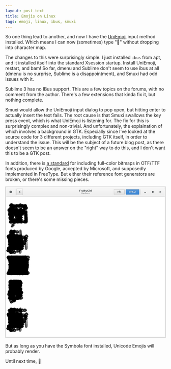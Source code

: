 ```yaml
---
layout: post-text
title: Emojis on Linux
tags: emoji, linux, ibus, smuxi
---
```


So one thing lead to another, and now I have the [UniEmoji](https://github.com/lalomartins/ibus-uniemoji)
input method installed. Which means I can now (sometimes) type "💩" without dropping into character map.

The changes to this were surprisingly simple. I just installed `ibus` from apt, and it installed itself 
into the standard Xsession startup. Install UniEmoji, restart, and bam! So far, dmenu and Sublime don't
seem to use ibus at all (dmenu is no surprise, Sublime is a disappointment), and Smuxi had odd issues with it.

Sublime 3 has no IBus support. This are a few topics on the forums, with no comment from the author. There's a few 
extensions that kinda fix it, but nothing complete.

Smuxi would allow the UniEmoji input dialog to pop open, but hitting enter to actually insert the text 
fails. The root cause is that Smuxi swallows the key press event, which is what UniEmoji is listening for. The
fix for this is surprisingly complex and non-trivial. And unfortunately, the explaination of which involves
a background in GTK. Especially since I've looked at the source code for 3 different projects, including GTK
itself, in order to understand the issue. This will be the subject of a future blog post, as there doesn't seem
to be an answer on the "right" way to do this, and I don't want this to be a GTK post.

In addition, there is [a standard](http://google-opensource.blogspot.com/2013/05/open-standard-color-font-fun-for.html)
for including full-color bitmaps in OTF/TTF fonts produced by Google, accepted by Microsoft, and supposedly 
implemented in FreeType. But either their reference font generators are broken, or there's some missing pieces.

![FruityGirl preview](/assets/posts/fruitygirl.png "Preview by Gnome Font Viewer")

But as long as you have the Symbola font installed, Unicode Emojis will probably render.

Until next time, 👋